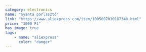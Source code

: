 ```yaml
---
category: electronics
name: "Gyanta porlasztó"
link: "https://www.aliexpress.com/item/1005007010187340.html"
price: "3000 Ft"
has_image: true
tags: 
    - name: "aliexpress"
      color: "danger"
---
```

